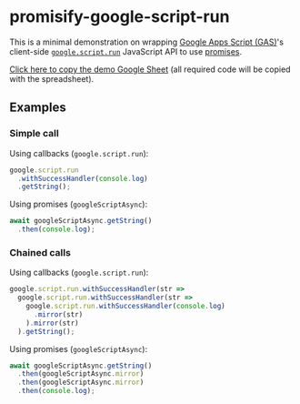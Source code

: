 # promisify-google-script-run

This is a minimal demonstration on wrapping [Google Apps Script (GAS)](https://www.google.com/script/start/)'s client-side [`google.script.run`](https://developers.google.com/apps-script/guides/html/reference/run) JavaScript API to use [promises](https://developer.mozilla.org/en-US/docs/Web/JavaScript/Reference/Global_Objects/Promise).

[Click here to copy the demo Google Sheet](https://docs.google.com/spreadsheets/d/1ofsND8UEWM4XY0-K0LFiHq0RIBz2IC2AlImfO9VOojU/copy) (all required code will be copied with the spreadsheet).

## Examples

### Simple call

Using callbacks (`google.script.run`):

```javascript
google.script.run
  .withSuccessHandler(console.log)
  .getString();
```

Using promises (`googleScriptAsync`):

```javascript
await googleScriptAsync.getString()
  .then(console.log);
```

### Chained calls

Using callbacks (`google.script.run`):

```javascript
google.script.run.withSuccessHandler(str =>
  google.script.run.withSuccessHandler(str =>
    google.script.run.withSuccessHandler(console.log)
      .mirror(str)
    ).mirror(str)
  ).getString();
```

Using promises (`googleScriptAsync`):

```javascript
await googleScriptAsync.getString()
  .then(googleScriptAsync.mirror)
  .then(googleScriptAsync.mirror)
  .then(console.log);
```
